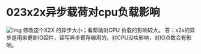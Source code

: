 # 023x2x异步载荷对cpu负载影响
![Img](./FILES/x2xyi-bu-zai-he-dui-cpufu-zai-ying-xiang.md/36f4aa36.png)
修改这个X2X 的异步大小；看帮助对CPU 负载的影响较大。
答：x2x的异步是用来更新IO固件，读写异步寄存器用的，对CPU没啥影响，对IO点数会有影响。